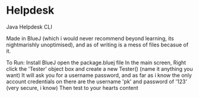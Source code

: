 # Helpdesk
Java Helpdesk CLI 

Made in BlueJ (which i would never recommend beyond learning, its nightmarishly unoptimised), and as of writing is a mess of files becasue of it.

To Run:
Install BlueJ
open the package.bluej file
In the main screen, Right click the 'Tester' object box and create a new Tester() (name it anything you want)
It will ask you for a username password, and as far as i know the only account credentials on there are the username 'pk' and password of '123' (very secure, i know)
Then test to your hearts content
